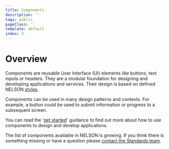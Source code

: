 ```yaml
---
title: Components
description: ''
tags: public
pageClass: ''
template: default
index: 3
---
```


# Overview

Components are reusable User Interface (UI) elements like buttons, text inputs or headers. They are a modular foundation for designing and developing applications and services. Their design is based on defined NELSON [styles](/styles).

Components can be used in many design patterns and contexts. For example, a button could be used to submit information or progress to a subsequent screen.

You can read the '[get started](/get-started)' guidance to find out more about how to use components to design and develop applications.

The list of components available in NELSON is growing. If you think there is something missing or have a question please [contact the Standards team](/contact).
